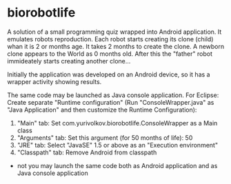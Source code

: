biorobotlife
============

A solution of a small programming quiz wrapped into Android application. 
It emulates robots reproduction. Each robot starts creating its clone (child) whan it is 2 or months age. It takes 2 months to create the clone. A newborn clone appears to the World as 0 months old. After this the "father" robot immideately starts creating another clone...

Initially the application was developed on an Android device, so it has a wrapper activity showing results.

The same code may be launched as Java console application. 
For Eclipse: Create separate "Runtime configuration" (Run "ConsoleWrapper.java" as "Java Application" and then customize the Runtime Configuration):
1. "Main" tab: Set com.yurivolkov.biorobotlife.ConsoleWrapper as a Main class
2. "Arguments" tab: Set this argument (for 50 months of life): 50
3. "JRE" tab: Select "JavaSE" 1.5 or above as an "Execution environment"
4. "Classpath" tab: Remove Android from classpath
- not you may launch the same code both as Android application and as Java console application
